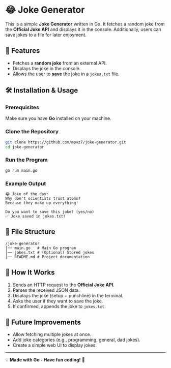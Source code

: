 # 😂 Joke Generator

This is a simple **Joke Generator** written in Go. It fetches a random joke from the **Official Joke API** and displays it in the console. Additionally, users can save jokes to a file for later enjoyment.

## 🚀 Features
- Fetches a **random joke** from an external API.
- Displays the joke in the console.
- Allows the user to **save** the joke in a `jokes.txt` file.

## 🛠️ Installation & Usage

### Prerequisites
Make sure you have **Go** installed on your machine.

### Clone the Repository
```bash
git clone https://github.com/mpvz7/joke-generator.git
cd joke-generator
```

### Run the Program
```bash
go run main.go
```

### Example Output
```
😂 Joke of the day:
Why don't scientists trust atoms?
Because they make up everything!

Do you want to save this joke? (yes/no)
✅ Joke saved in jokes.txt!
```

## 📂 File Structure
```
/joke-generator
│── main.go   # Main Go program
│── jokes.txt # (Optional) Stored jokes
│── README.md # Project documentation
```

## 🔧 How It Works
1. Sends an HTTP request to the **Official Joke API**.
2. Parses the received JSON data.
3. Displays the joke (setup + punchline) in the terminal.
4. Asks the user if they want to save the joke.
5. If confirmed, appends the joke to `jokes.txt`.

## 🌟 Future Improvements
- Allow fetching multiple jokes at once.
- Add joke categories (e.g., programming, general, dad jokes).
- Create a simple web UI to display jokes.

---
💡 **Made with Go - Have fun coding!** 🚀

